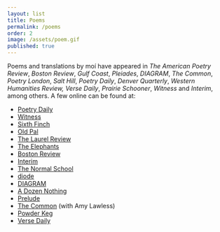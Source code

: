 ```yaml
---
layout: list
title: Poems
permalink: /poems
order: 2
image: /assets/poem.gif
published: true
---
```

Poems and translations by moí have appeared in *The American Poetry Review*, *Boston Review*,
*Gulf Coast*, *Pleiades*, *DIAGRAM*, *The Common*, *Poetry London*, *Salt Hill*, *Poetry Daily*, *Denver Quarterly*, *Western Humanities Review, Verse Daily*, *Prairie Schooner*, *Witness* and *Interim*, among others. A few online can be found at:
- [Poetry Daily](https://poems.com/poem/poem-for-hilda-doolittle-hilda-morley/)   
- [Witness](https://witness.blackmountaininstitute.org/issues/vol-xxx-2-summer-2017/raonelstam/)
- [Sixth Finch](http://sixthfinch.com/alessandrelli1.html)
- [Old Pal](https://www.oldpalmag.com/issue-4/2020/7/4/jeff-alessandrelli-four-poems)
- [The Laurel Review](https://laurelreview.org/issues/501)
- [The Elephants](https://theelephants.net/records/jeff-alessandrelli)
- [Boston Review](http://bostonreview.net/author/jeff-alessandrelli)
- [Interim](https://interim.squarespace.com/paz-alessandrelli)
- [The Normal School](https://www.thenormalschool.com/blog/2014/12/27/three-poems-by-jeff-alessandrelli)
- [diode](http://diodepoetry.com/v4n3/content/alessandrelli_j.html)
- [DIAGRAM](http://thediagram.com/11_1/alessandrelli.html)
- [A Dozen Nothing](https://adozennothing.com/2019/01/01/jeff-alessandrelli-january-2019/)
- [Prelude](https://preludemag.com/posts/poem-for-consciousness-rumpled-wings-and-layers/)
- [The Common](https://www.thecommononline.org/tag/jeff-alessandrelli/) (with Amy Lawless) 
- [Powder Keg](http://www.powderkegmagazine.com/jeff-alessandrelli)
- [Verse Daily](http://www.versedaily.org/2011/eriksatiewatusies.shtml)
